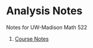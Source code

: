 # Analysis Notes
Notes for UW-Madison Math 522

1. [Course Notes](https://github.com/rebekahanne/Analysis-Notes/raw/master/Analysis%20Notes.pdf)
